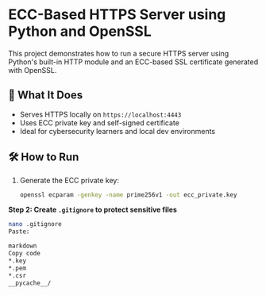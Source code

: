 # ECC-Based HTTPS Server using Python and OpenSSL

This project demonstrates how to run a secure HTTPS server using Python's built-in HTTP module and an ECC-based SSL certificate generated with OpenSSL.

## 🔐 What It Does
- Serves HTTPS locally on `https://localhost:4443`
- Uses ECC private key and self-signed certificate
- Ideal for cybersecurity learners and local dev environments

## 🛠️ How to Run

1. Generate the ECC private key:
   ```bash
   openssl ecparam -genkey -name prime256v1 -out ecc_private.key
**Step 2: Create `.gitignore` to protect sensitive files**

```bash
nano .gitignore
Paste:

markdown
Copy code
*.key
*.pem
*.csr
__pycache__/
